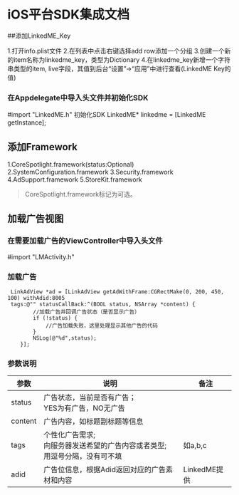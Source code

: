 # iOS平台SDK集成文档

##添加LinkedME_Key

1.打开info.plist文件
2.在列表中点击右键选择add row添加一个分组
3.创建一个新的item名称为linkedme_key，类型为Dictionary
4.在linkedme_key新增一个字符串类型的item, live字段，其值到后台“设置”->“应用”中进行查看(LinkedME Key的值)

### 在Appdelegate中导入头文件并初始化SDK

 #import "LinkedME.h"
初始化SDK
LinkedME* linkedme = [LinkedME getInstance];

## 添加Framework

1.CoreSpotlight.framework(status:Optional)
2.SystemConfiguration.framework
3.Security.framework
4.AdSupport.framework
5.StoreKit.framework

>  CoreSpotlight.framework标记为可选。

## 加载广告视图

### 在需要加载广告的ViewController中导入头文件
 #import "LMActivity.h"
 
### 加载广告
 
```
 LinkAdView *ad = [LinkAdView getAdWithFrame:CGRectMake(0, 200, 450, 100) withAdid:8005 
 tags:@"" statusCallBack:^(BOOL status, NSArray *content) {
        //加载广告并回调广告状态（是否显示广告）
        if (!status) {
            //广告加载失败，这里处理显示其他广告的代码
        }
        NSLog(@"%d",status);
    }];
```



### 参数说明

| 参数 | 说明 | 备注 |
| --- | --- | --- |
| status | 广告状态，当前是否有广告；</br>YES为有广告，NO无广告 |   |
| content | 广告内容，如标题副标题等信息|   |
| tags | 个性化广告需求;</br>向服务器发送希望的广告内容或者类型;</br>用逗号分隔，没有可不填|如a,b,c|
| adid | 广告位信息，根据Adid返回对应的广告素材和内容|LinkedME提供   |
